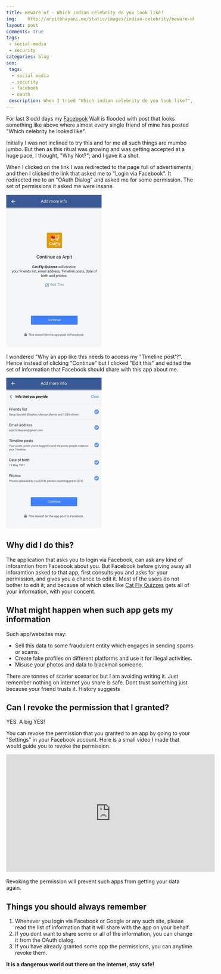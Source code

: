 ```yaml
---
title: Beware of - Which indian celebrity do you look like?
img:    http://arpitbhayani.me/static/images/indian-celebrity/beware-which-indian-celebrity-do-you-look-like.jpg
layout: post
comments: true
tags:
 - social-media
 - security
categories: blog
seo:
 tags:
  - social media
  - security
  - facebook
  - oauth
 description: When I tried "Which indian celebrity do you look like?", the things I saw shocked me!
---
```


For last 3 odd days my [Facebook](https://facebook.com) Wall is flooded with post that looks something like above where almost every single friend of mine has posted "Which celebrity he looked like".

Initially I was not inclined to try this and for me all such things are mumbo jumbo. But then as this ritual was growing and was getting accepted at a huge pace, I thought, "Why Not?"; and I gave it a shot.

When I clicked on the link I was redirected to the page full of advertisments; and then I clicked the link that asked me to "Login via Facebook". It redirected me to an "OAuth Dialog" and asked me for some permission. The set of permissions it asked me were insane.

<img class="ui centered medium image" src='/static/images/indian-celebrity/oauth-dialog.jpg' />

I wondered "Why an app like this needs to access my "Timeline post'?". Hence instead of clicking "Continue" but I clicked "Edit this" and edited the set of information that Facebook should share with this app about me.

<img class="ui centered medium image" src='/static/images/indian-celebrity/permissions-asked.jpg' />

## Why did I do this?
The application that asks you to login via Facebook, can ask any kind of inforamtion from Facebook about you. But Facebook before giving away all inforamtion asked to that app, first consults you and asks for your permission, and gives you a chance to edit it. Most of the users do not bother to edit it; and because of which sites like [Cat Fly Quizzes](http://catfly.in/) gets all of your information, with your concent.

## What might happen when such app gets my information
Such app/websites may:
 - Sell this data to some fraudulent entity which engages in sending spams or scams.
 - Create fake profiles on different platforms and use it for illegal activities.
 - Misuse your photos and data to blackmail someone.

There are tonnes of scarier scenarios but I am avoiding writing it. Just remember nothing on internet you share is safe. Dont trust something just because your friend trusts it. History suggests

## Can I revoke the permission that I granted?
YES. A big YES!

You can revoke the permission that you granted to an app by going to your "Settings" in your Facebook account. Here is a small video I made that would guide you to revoke the permission.

<div class="ui center aligned basic segment">
  <iframe width="560" height="315" src="https://www.youtube.com/embed/6SjlXpUNrBM" frameborder="0" allowfullscreen></iframe>
</div>


Revoking the permission will prevent such apps from getting your data again.

## Things you should always remember
1. Whenever you login via Facebook or Google or any such site, please read the list of information that it will share with the app on your behalf.
2. If you dont want to share some or all of the information, you can change it from the OAuth dialog.
3. If you have already granted some app the permissions, you can anytime revoke them.

**It is a dangerous world out there on the internet, stay safe!**

